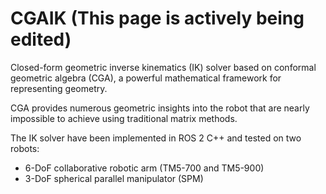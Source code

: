 # CGAIK (This page is actively being edited)

Closed-form geometric inverse kinematics (IK) solver based on conformal geometric algebra (CGA), a powerful mathematical framework for representing geometry. 

CGA provides numerous geometric insights into the robot that are nearly impossible to achieve using traditional matrix methods. 

The IK solver have been implemented in ROS 2 C++ and tested on two robots:
- 6-DoF collaborative robotic arm (TM5-700 and TM5-900)
- 3-DoF spherical parallel manipulator (SPM)
